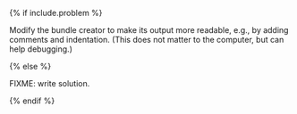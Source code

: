 {% if include.problem %}

Modify the bundle creator to make its output more readable,
e.g.,
by adding comments and indentation.
(This does not matter to the computer,
but can help debugging.)

{% else %}

FIXME: write solution.

{% endif %}
